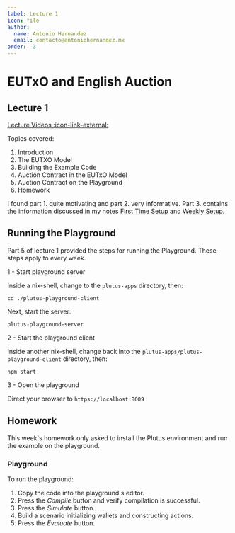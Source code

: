 ```yaml
---
label: Lecture 1
icon: file
author:
  name: Antonio Hernandez
  email: contacto@antoniohernandez.mx
order: -3
---
```


# EUTxO and English Auction

## Lecture 1

[Lecture Videos :icon-link-external:](https://www.youtube.com/playlist?list=PLNEK_Ejlx3x2zxcfoVGARFExzOHwXFCCL)

Topics covered:

1. Introduction
2. The EUTXO Model
3. Building the Example Code
4. Auction Contract in the EUTxO Model
5. Auction Contract on the Playground
6. Homework

I found part 1. quite motivating and part 2. very informative.  Part 3. contains the information discussed in my notes [First Time Setup](first-time-setup.md) and [Weekly Setup](./weekly-setup.md).


## Running the Playground

Part 5 of lecture 1 provided the steps for running the Playground.  These steps apply to every week.

1 - Start playground server

Inside a nix-shell, change to the `plutus-apps` directory, then:

    cd ./plutus-playground-client

Next, start the server:

    plutus-playground-server

2 - Start the playground client

Inside another nix-shell, change back into the `plutus-apps/plutus-playground-client` directory, then:

    npm start

3 - Open the playground

Direct your browser to `https://localhost:8009`


## Homework

This week's homework only asked to install the Plutus environment and run the example on the playground.

### Playground

To run the playground:

1. Copy the code into the playground's editor.
2. Press the *Compile* button and verify compilation is successful.
3. Press the *Simulate* button.
4. Build a scenario initializing wallets and constructing actions.
5. Press the *Evaluate* button.

